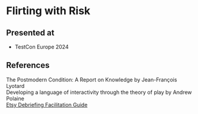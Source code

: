 # Flirting with Risk

## Presented at
- TestCon Europe 2024

## References
The Postmodern Condition: A Report on Knowledge by Jean-François Lyotard  
Developing a language of interactivity through the theory of play by Andrew Polaine  
[Etsy Debriefing Facilitation Guide](https://extfiles.etsy.com/DebriefingFacilitationGuide.pdf)  

